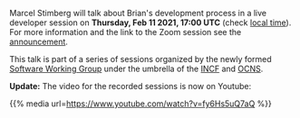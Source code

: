 <!--
.. title: Live session on Brian development
.. slug: live-session-on-brian-development
.. date: 2021-02-08 09:45:07 UTC
.. tags: Development,Teaching
.. category: news
.. type: text
-->

Marcel Stimberg will talk about Brian's development process in a live developer session on **Thursday, Feb 11 2021, 17:00 UTC** (check [local time](https://www.timeanddate.com/worldclock/fixedtime.html?msg=Dev+session%3A+Marcel+Stimberg%3A+Brian+Simulator&iso=20210211T17&p1=136&ah=1)). 
For more information and the link to the Zoom session see the [announcement](https://ocns.github.io/SoftwareWG/2021/02/07/dev-session-marcel-stimberg-brian-simulator.html).

This talk is part of a series of sessions organized by the newly formed [Software Working Group](https://ocns.github.io/SoftwareWG/) under the umbrella of the [INCF](https://www.incf.org/) and [OCNS](https://www.cnsorg.org/).

**Update:** The video for the recorded sessions is now on Youtube:

{{% media url=https://www.youtube.com/watch?v=fy6Hs5uQ7aQ %}}
